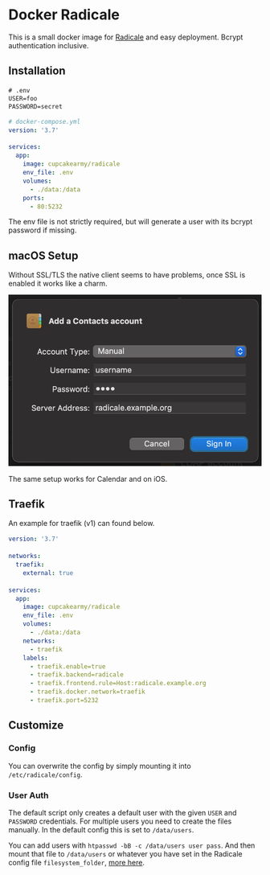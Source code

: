 # Docker Radicale

This is a small docker image for [Radicale](https://github.com/Kozea/Radicale) and easy deployment. Bcrypt authentication inclusive.

## Installation

```
# .env
USER=foo
PASSWORD=secret
```

```yml
# docker-compose.yml
version: '3.7'

services:
  app:
    image: cupcakearmy/radicale
    env_file: .env
    volumes:
      - ./data:/data
    ports:
      - 80:5232
```

The env file is not strictly required, but will generate a user with its bcrypt password if missing.

## macOS Setup

Without SSL/TLS the native client seems to have problems, once SSL is enabled it works like a charm.

![macOS Setup](.github/macOS.png)

The same setup works for Calendar and on iOS.

## Traefik

An example for traefik (v1) can found below.

```yml
version: '3.7'

networks:
  traefik:
    external: true

services:
  app:
    image: cupcakearmy/radicale
    env_file: .env
    volumes:
      - ./data:/data
    networks:
      - traefik
    labels:
      - traefik.enable=true
      - traefik.backend=radicale
      - traefik.frontend.rule=Host:radicale.example.org
      - traefik.docker.network=traefik
      - traefik.port=5232
```

## Customize

### Config

You can overwrite the config by simply mounting it into `/etc/radicale/config`.

### User Auth

The default script only creates a default user with the given `USER` and `PASSWORD` credentials. For multiple users you need to create the files manually. In the default config this is set to `/data/users`.

You can add users with `htpasswd -bB -c /data/users user pass`. And then mount that file to `/data/users` or whatever you have set in the Radicale config file `filesystem_folder`, [more here](https://radicale.org/3.0.html#documentation/configuration/auth/htpasswd_filename).
